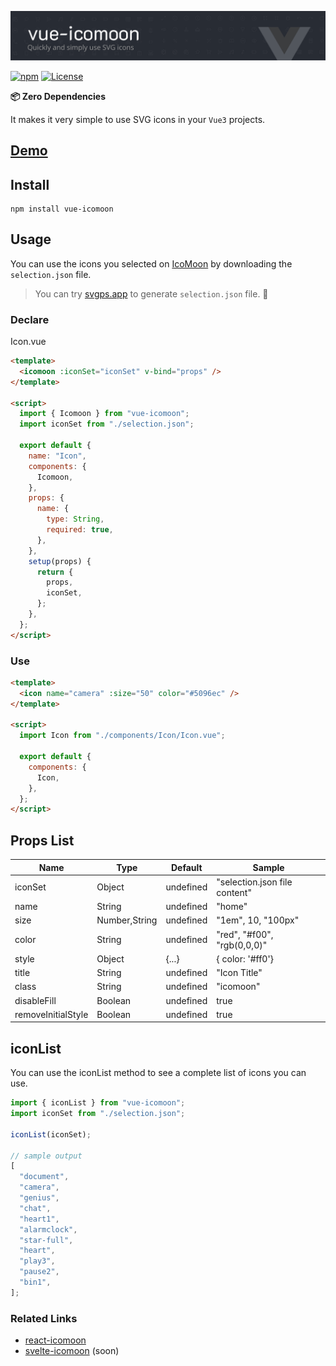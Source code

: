 ![Vue-Icomoon Logo](/banner.png)

[![npm](https://img.shields.io/npm/v/vue-icomoon?color=%234fc921)](https://www.npmjs.com/package/vue-icomoon)
[![License](https://img.shields.io/badge/License-MIT-green.svg?color=%234fc921)](https://opensource.org/licenses/MIT)

**📦 Zero Dependencies**

It makes it very simple to use SVG icons in your `Vue3` projects.

## [Demo](https://codesandbox.io/s/vue-icomoon-demo-nqb0z)

## Install

```
npm install vue-icomoon
```

## Usage

You can use the icons you selected on [IcoMoon](https://icomoon.io/app/) by downloading the `selection.json` file.

> You can try [svgps.app](https://svgps.app/) to generate `selection.json` file. 🎉

### Declare

Icon.vue

```html
<template>
  <icomoon :iconSet="iconSet" v-bind="props" />
</template>

<script>
  import { Icomoon } from "vue-icomoon";
  import iconSet from "./selection.json";

  export default {
    name: "Icon",
    components: {
      Icomoon,
    },
    props: {
      name: {
        type: String,
        required: true,
      },
    },
    setup(props) {
      return {
        props,
        iconSet,
      };
    },
  };
</script>
```

### Use

```html
<template>
  <icon name="camera" :size="50" color="#5096ec" />
</template>

<script>
  import Icon from "./components/Icon/Icon.vue";

  export default {
    components: {
      Icon,
    },
  };
</script>
```

## Props List

| Name               | Type          | Default   | Sample                        |
| ------------------ | ------------- | --------- | ----------------------------- |
| iconSet            | Object        | undefined | "selection.json file content" |
| name               | String        | undefined | "home"                        |
| size               | Number,String | undefined | "1em", 10, "100px"            |
| color              | String        | undefined | "red", "#f00", "rgb(0,0,0)"   |
| style              | Object        | {...}     | { color: '#ff0'}              |
| title              | String        | undefined | "Icon Title"                  |
| class              | String        | undefined | "icomoon"                     |
| disableFill        | Boolean       | undefined | true                          |
| removeInitialStyle | Boolean       | undefined | true                          |

## iconList

You can use the iconList method to see a complete list of icons you can use.

```js
import { iconList } from "vue-icomoon";
import iconSet from "./selection.json";

iconList(iconSet);

// sample output
[
  "document",
  "camera",
  "genius",
  "chat",
  "heart1",
  "alarmclock",
  "star-full",
  "heart",
  "play3",
  "pause2",
  "bin1",
];
```

### Related Links

- [react-icomoon](https://github.com/aykutkardas/react-icomoon)
- [svelte-icomoon](https://github.com/aykutkardas/svelte-icomoon) (soon)